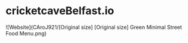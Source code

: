 # cricketcaveBelfast.io
![Website](CAroJ921/[Original size] [Original size] Green Minimal Street Food Menu.png)

